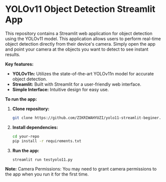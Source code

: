 # YOLOv11 Object Detection Streamlit App
This repository contains a Streamlit web application for object detection using the YOLOv11 model. This application allows users to perform real-time object detection directly from their device's camera. Simply open the app and point your camera at the objects you want to detect to see instant results.

**Key features:**
* **YOLOv11n:** Utilizes the state-of-the-art YOLOv11n model for accurate object detection.
* **Streamlit:** Built with Streamlit for a user-friendly web interface.
* **Simple Interface:** Intuitive design for easy use.

**To run the app:**
1. **Clone repository:**
   ```bash
   git clone https://github.com/ZIKRIWAHYUZI/yolo11-streamlit-beginer.git
2. **Install dependencies:**
   ```bash
   cd your-repo
   pip install -r requirements.txt
4. **Run the app:**
   ```bash
   streamlit run testyolo11.py
   
**Note:**
Camera Permissions:
You may need to grant camera permissions to the app when you run it for the first time.
